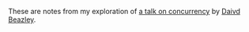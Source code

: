 These are notes from my exploration of [a talk on concurrency](https://youtu.be/MCs5OvhV9S4) by [Daivd Beazley](https://www.dabeaz.com/).

